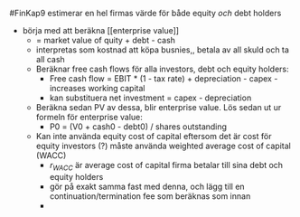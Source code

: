 #FinKap9
estimerar en hel firmas värde för både equity *och* debt holders

- börja med att beräkna [[enterprise value]]
	- = market value of quity + debt - cash
	- interpretas som kostnad att köpa busnies,, betala av all skuld och ta all cash
	- Beräknar free cash flows för alla investors, debt och equity holders:
		- Free cash flow = EBIT * (1 - tax rate) + depreciation - capex - increases working capital
		- kan substituera net investment = capex - depreciation
	- Beräkna sedan PV av dessa, blir enterprise value. Lös sedan ut ur formeln för enterprise value:
		- P0 = (V0 + cash0 - debt0) / shares outstanding
	- Kan inte använda equity cost of capital eftersom det är cost för equity investors (?) måste använda weighted average cost of capital (WACC)
		- $r_{WACC}$ är average cost of capital firma betalar till sina debt och equity holders
		- gör på exakt samma fast med denna, och lägg till en continuation/termination fee som beräknas som innan
		- 